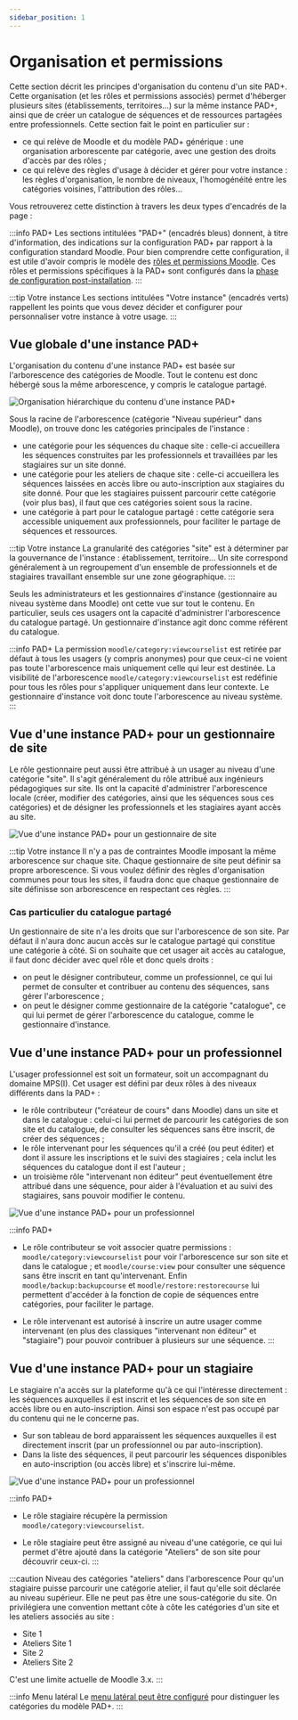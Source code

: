 ```yaml
---
sidebar_position: 1
---
```

# Organisation et permissions

Cette section décrit les principes d'organisation du contenu d'un site PAD+. Cette organisation (et les rôles et permissions associés) permet d'héberger plusieurs sites (établissements, territoires...) sur la même instance PAD+, ainsi que de créer un catalogue de séquences et de ressources partagées entre professionnels. Cette section fait le point en particulier sur :

- ce qui relève de Moodle et du modèle PAD+ générique : une organisation arborescente par catégorie, avec une gestion des droits d'accès par des rôles ;
- ce qui relève des règles d'usage à décider et gérer pour votre instance : les règles d'organisation, le nombre de niveaux, l'homogénéité entre les catégories voisines, l'attribution des rôles...

Vous retrouverez cette distinction à travers les deux types d'encadrés de la page :

:::info PAD+
Les sections intitulées "PAD+" (encadrés bleus) donnent, à titre d'information, des indications sur la configuration PAD+ par rapport à la configuration standard Moodle. Pour bien comprendre cette configuration, il est utile d'avoir compris le modèle des [rôles et permissions Moodle](https://docs.moodle.org/3x/fr/R%C3%B4les_et_permissions). Ces rôles et permissions spécifiques à la PAD+ sont configurés dans la [phase de configuration post-installation](/installation/configuration).
:::

:::tip Votre instance
Les sections intitulées "Votre instance" (encadrés verts) rappellent les points que vous devez décider et configurer pour personnaliser votre instance à votre usage.
:::


## Vue globale d'une instance PAD+

L'organisation du contenu d'une instance PAD+ est basée sur l'arborescence des catégories de Moodle. Tout le contenu est donc hébergé sous la même arborescence, y compris le catalogue partagé.

![Organisation hiérarchique du contenu d'une instance PAD+](/img/organisation/organisation-instance.png)

Sous la racine de l'arborescence (catégorie "Niveau supérieur" dans Moodle), on trouve donc les catégories principales de l'instance :

- une catégorie pour les séquences du chaque site : celle-ci accueillera les séquences construites par les professionnels et travaillées par les stagiaires sur un site donné.
- une catégorie pour les ateliers de chaque site : celle-ci accueillera les séquences laissées en accès libre ou auto-inscription aux stagiaires du site donné. Pour que les stagiaires puissent parcourir cette catégorie (voir plus bas), il faut que ces catégories soient sous la racine.
- une catégorie à part pour le catalogue partagé : cette catégorie sera accessible uniquement aux professionnels, pour faciliter le partage de séquences et ressources.

:::tip Votre instance
La granularité des catégories "site" est à déterminer par la gouvernance de l'instance : établissement, territoire... Un site correspond généralement à un regroupement d'un ensemble de professionnels et de stagiaires travaillant ensemble sur une zone géographique.
:::

Seuls les administrateurs et les gestionnaires d'instance (gestionnaire au niveau système dans Moodle) ont cette vue sur tout le contenu. En particulier, seuls ces usagers ont la capacité d'administrer l'arborescence du catalogue partagé. Un gestionnaire d'instance agit donc comme référent du catalogue.

:::info PAD+
La permission `moodle/category:viewcourselist` est retirée par défaut à tous les usagers (y compris anonymes) pour que ceux-ci ne voient pas toute l'arborescence mais uniquement celle qui leur est destinée. La visibilité de l'arborescence `moodle/category:viewcourselist` est redéfinie pour tous les rôles pour s'appliquer uniquement dans leur contexte. Le gestionnaire d'instance voit donc toute l'arborescence au niveau système.
:::


## Vue d'une instance PAD+ pour un gestionnaire de site

Le rôle gestionnaire peut aussi être attribué à un usager au niveau d'une catégorie "site". Il s'agit généralement du rôle attribué aux ingénieurs pédagogiques sur site. Ils ont la capacité d'administrer l'arborescence locale (créer, modifier des catégories, ainsi que les séquences sous ces catégories) et de désigner les professionnels et les stagiaires ayant accès au site.

![Vue d'une instance PAD+ pour un gestionnaire de site](/img/organisation/organisation-gestionnaire-site.png)

:::tip Votre instance
Il n'y a pas de contraintes Moodle imposant la même arborescence sur chaque site. Chaque gestionnaire de site peut définir sa propre arborescence. Si vous voulez définir des règles d'organisation communes pour tous les sites, il faudra donc que chaque gestionnaire de site définisse son arborescence en respectant ces règles.
:::

### Cas particulier du catalogue partagé

Un gestionnaire de site n'a les droits que sur l'arborescence de son site. Par défaut il n'aura donc aucun accès sur le catalogue partagé qui constitue une catégorie à côté. Si on souhaite que cet usager ait accès au catalogue, il faut donc décider avec quel rôle et donc quels droits :

- on peut le désigner contributeur, comme un professionnel, ce qui lui permet de consulter et contribuer au contenu des séquences, sans gérer l'arborescence ;
- on peut le désigner comme gestionnaire de la catégorie "catalogue", ce qui lui permet de gérer l'arborescence du catalogue, comme le gestionnaire d'instance.


## Vue d'une instance PAD+ pour un professionnel

L'usager professionnel est soit un formateur, soit un accompagnant du domaine MPS(I). Cet usager est défini par deux rôles à des niveaux différents dans la PAD+ :

- le rôle contributeur ("créateur de cours" dans Moodle) dans un site et dans le catalogue : celui-ci lui permet de parcourir les catégories de son site et du catalogue, de consulter les séquences sans être inscrit, de créer des séquences ;
- le rôle intervenant pour les séquences qu'il a créé (ou peut éditer) et dont il assure les inscriptions et le suivi des stagiaires ; cela inclut les séquences du catalogue dont il est l'auteur ;
- un troisième rôle "intervenant non éditeur" peut éventuellement être attribué dans une séquence, pour aider à l'évaluation et au suivi des stagiaires, sans pouvoir modifier le contenu.

![Vue d'une instance PAD+ pour un professionnel](/img/organisation/organisation-professionnel.png)

:::info PAD+
- Le rôle contributeur se voit associer quatre permissions : `moodle/category:viewcourselist` pour voir l'arborescence sur son site et dans le catalogue ; et `moodle/course:view` pour consulter une séquence sans être inscrit en tant qu'intervenant. Enfin `moodle/backup:backupcourse` et `moodle/restore:restorecourse` lui permettent d'accéder à la fonction de copie de séquences entre catégories, pour faciliter le partage.

- Le rôle intervenant est autorisé à inscrire un autre usager comme intervenant (en plus des classiques "intervenant non éditeur" et "stagiaire") pour pouvoir contribuer à plusieurs sur une séquence.
:::


## Vue d'une instance PAD+ pour un stagiaire

Le stagiaire n'a accès sur la plateforme qu'à ce qui l'intéresse directement : les séquences auxquelles il est inscrit et les séquences de son site en accès libre ou en auto-inscription. Ainsi son espace n'est pas occupé par du contenu qui ne le concerne pas.

- Sur son tableau de bord apparaissent les séquences auxquelles il est directement inscrit (par un professionnel ou par auto-inscription).
- Dans la liste des séquences, il peut parcourir les séquences disponibles en auto-inscription (ou accès libre) et s'inscrire lui-même.

![Vue d'une instance PAD+ pour un professionnel](/img/organisation/organisation-stagiaire.png)

:::info PAD+
- Le rôle stagiaire récupère la permission `moodle/category:viewcourselist`.

- Le rôle stagiaire peut être assigné au niveau d'une catégorie, ce qui lui permet d'être ajouté dans la catégorie "Ateliers" de son site pour découvrir ceux-ci.
:::

:::caution Niveau des catégories "ateliers" dans l'arborescence
Pour qu'un stagiaire puisse parcourir une catégorie atelier, il faut qu'elle soit déclarée au niveau supérieur. Elle ne peut pas être une sous-catégorie du site. On privilégiera une convention mettant côte à côte les catégories d'un site et les ateliers associés au site :

- Site 1
- Ateliers Site 1
- Site 2
- Ateliers Site 2

C'est une limite actuelle de Moodle 3.x.
:::

:::info Menu latéral
Le [menu latéral peut être configuré](../marqueblanche/presentation#sidebarmenu) pour distinguer les catégories du modèle PAD+.
:::
